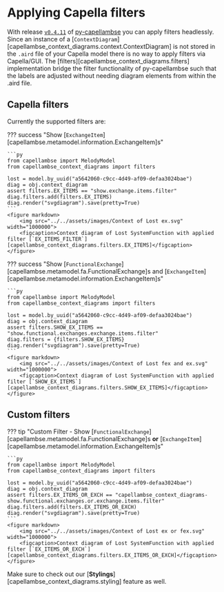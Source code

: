 <!--
 ~ SPDX-FileCopyrightText: Copyright DB InfraGO AG and the capellambse-context-diagrams contributors
 ~ SPDX-License-Identifier: Apache-2.0
 -->

# Applying Capella filters

With release [`v0.4.11`](https://github.com/DSD-DBS/py-capellambse/releases/tag/v0.4.11) of [py-capellambse](https://github.com/DSD-DBS/py-capellambse)
you can apply filters headlessly. Since an instance of a [`ContextDiagram`][capellambse_context_diagrams.context.ContextDiagram] is not stored in
the `.aird` file of your Capella model there is no way to apply
filters via Capella/GUI. The [filters][capellambse_context_diagrams.filters] implementation bridge
the filter functionality of py-capellambse such that the labels are
adjusted without needing diagram elements from within the .aird file.

## Capella filters

Currently the supported filters are:

??? success "Show [`ExchangeItem`][capellambse.metamodel.information.ExchangeItem]s"

    ```py
    from capellambse import MelodyModel
    from capellambse_context_diagrams import filters

    lost = model.by_uuid("a5642060-c9cc-4d49-af09-defaa3024bae")
    diag = obj.context_diagram
    assert filters.EX_ITEMS == "show.exchange.items.filter"
    diag.filters.add(filters.EX_ITEMS)
    diag.render("svgdiagram").save(pretty=True)
    ```
    <figure markdown>
        <img src="../../assets/images/Context of Lost ex.svg" width="1000000">
        <figcaption>Context diagram of Lost SystemFunction with applied filter [`EX_ITEMS_FILTER`][capellambse_context_diagrams.filters.EX_ITEMS]</figcaption>
    </figure>

??? success "Show [`FunctionalExchange`][capellambse.metamodel.fa.FunctionalExchange]s and [`ExchangeItem`][capellambse.metamodel.information.ExchangeItem]s"

    ```py
    from capellambse import MelodyModel
    from capellambse_context_diagrams import filters

    lost = model.by_uuid("a5642060-c9cc-4d49-af09-defaa3024bae")
    diag = obj.context_diagram
    assert filters.SHOW_EX_ITEMS == "show.functional.exchanges.exchange.items.filter"
    diag.filters = {filters.SHOW_EX_ITEMS}
    diag.render("svgdiagram").save(pretty=True)
    ```
    <figure markdown>
        <img src="../../assets/images/Context of Lost fex and ex.svg" width="1000000">
        <figcaption>Context diagram of Lost SystemFunction with applied filter [`SHOW_EX_ITEMS`][capellambse_context_diagrams.filters.SHOW_EX_ITEMS]</figcaption>
    </figure>

## Custom filters

??? tip "Custom Filter - Show [`FunctionalExchange`][capellambse.metamodel.fa.FunctionalExchange]s **or** [`ExchangeItem`][capellambse.metamodel.information.ExchangeItem]s"

    ```py
    from capellambse import MelodyModel
    from capellambse_context_diagrams import filters

    lost = model.by_uuid("a5642060-c9cc-4d49-af09-defaa3024bae")
    diag = obj.context_diagram
    assert filters.EX_ITEMS_OR_EXCH == "capellambse_context_diagrams-show.functional.exchanges.or.exchange.items.filter"
    diag.filters.add(filters.EX_ITEMS_OR_EXCH)
    diag.render("svgdiagram").save(pretty=True)
    ```
    <figure markdown>
        <img src="../../assets/images/Context of Lost ex or fex.svg" width="1000000">
        <figcaption>Context diagram of Lost SystemFunction with applied filter [`EX_ITEMS_OR_EXCH`][capellambse_context_diagrams.filters.EX_ITEMS_OR_EXCH]</figcaption>
    </figure>

Make sure to check out our [**Stylings**][capellambse_context_diagrams.styling] feature as well.
